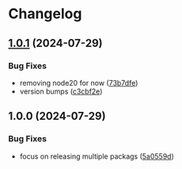 # Changelog

## [1.0.1](https://github.com/templ-project/create/compare/eslint-config-v1.0.0...eslint-config-v1.0.1) (2024-07-29)


### Bug Fixes

* removing node20 for now ([73b7dfe](https://github.com/templ-project/create/commit/73b7dfee0df1b470102c37b95fac0eb67eb0d6f2))
* version bumps ([c3cbf2e](https://github.com/templ-project/create/commit/c3cbf2e08f0f826a62d9ef2a7238102c316ee869))

## 1.0.0 (2024-07-29)


### Bug Fixes

* focus on releasing multiple packags ([5a0559d](https://github.com/templ-project/create/commit/5a0559db68659c03f9d55f7d136ca11fdfad7586))

